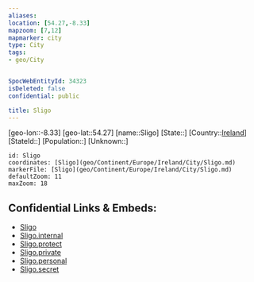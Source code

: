 ```yaml
---
aliases: 
location: [54.27,-8.33]
mapzoom: [7,12] 
mapmarker: city 
type: City
tags:
- geo/City


SpocWebEntityId: 34323
isDeleted: false
confidential: public

title: Sligo
---
```

[geo-lon::-8.33]
[geo-lat::54.27]
[name::Sligo]
[State::]
[Country::[Ireland](geo/Continent/Europe/Ireland.md)]
[StateId::]
[Population::]
[Unknown::]


```leaflet
id: Sligo
coordinates: [Sligo](geo/Continent/Europe/Ireland/City/Sligo.md)
markerFile: [Sligo](geo/Continent/Europe/Ireland/City/Sligo.md)
defaultZoom: 11 
maxZoom: 18
```


## Confidential Links & Embeds: 
- [Sligo](../../../../../../_public/geo/Continent/Europe/Ireland/City/Sligo.md) 
- [Sligo.internal](../../../../../../_internal/geo/Continent/Europe/Ireland/City/Sligo.internal.md) 
- [Sligo.protect](../../../../../../_protect/geo/Continent/Europe/Ireland/City/Sligo.protect.md) 
- [Sligo.private](../../../../../../_private/geo/Continent/Europe/Ireland/City/Sligo.private.md) 
- [Sligo.personal](../../../../../../_personal/geo/Continent/Europe/Ireland/City/Sligo.personal.md) 
- [Sligo.secret](../../../../../../_secret/geo/Continent/Europe/Ireland/City/Sligo.secret.md) 
